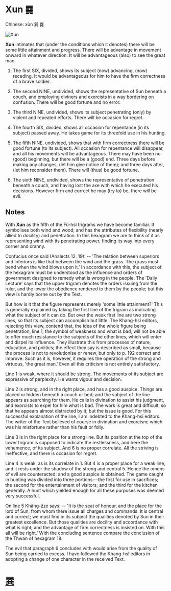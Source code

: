# Xun ䷸

Chinese: xùn 巽 ䷸

![Xun](https://88o.io/wp-content/uploads/2018/09/57-e5b7bdxun.jpg)

**Xun** intimates that (under the conditions which it denotes) there will be some little attainment and progress.
There will be advantage in movement onward in whatever direction. It will be advantageous (also) to see the great man.

1. The first SIX, divided, shows its subject (now) advancing, (now) receding. It would be advantageous for him to have the firm correctness of a brave soldier.

2. The second NINE, undivided, shows the representative of Sun beneath a couch, and employing diviners and exorcists in a way bordering on confusion. There will be good fortune and no error.

3. The third NINE, undivided, shows its subject penetrating (only) by violent and repeated efforts. There will be occasion for regret.

4. The fourth SIX, divided, shows all occasion for repentance (in its subject) passed away. He takes game for its threefold use in his hunting.

5. The fifth NINE, undivided, shows that with firm correctness there will be good fortune (to its subject). All occasion for repentance will disappear, and all his movements will be advantageous. There may have been no (good) beginning, but there will be a (good) end. Three days before making any changes, (let him give notice of them); and three days after, (let him reconsider them). There will (thus) be good fortune.

6. The sixth NINE, undivided, shows the representative of penetration beneath a couch, and having lost the axe with which he executed his decisions. However firm and correct he may (try to) be, there will be evil.

## Notes

With **Xun** as the fifth of the Fû-hsî trigrams we have become familiar. It symbolises both wind and wood; and has the attributes of flexibility (nearly allied to docility) and penetration. In this hexagram we are to think of it as representing wind with its penetrating power, finding its way into every corner and cranny.

Confucius once said (Analects 12. 19): -- 'The relation between superiors and inferiors is like that between the wind and the grass.
The grass must bend when the wind blows upon it.' In accordance with this, the subject of the hexagram must be understood as the influence and orders of government designed to remedy what is wrong in the people. The 'Daily Lecture' says that the upper trigram denotes the orders issuing from the ruler, and the lower the obedience rendered to them by the people; but this view is hardly borne out by the Text.

But how is it that the figure represents merely 'some little attainment?' This is generally explained by taking the first line of the trigram as indicating what the subject of it can do. But over the weak first line are two strong lines, so that its subject can accomplish but little. The Khang-hsî editors, rejecting this view, contend that, the idea of the whole figure being penetration, line 1, the symbol of weakness and what is bad, will not be able to offer much resistance to the subjects of the other lines, which will enter and dispel its influence. They illustrate this from processes of nature, education, and politics; the effect they say is described as small, because the process is not to revolutionise or renew, but only to p. 192 correct and improve. Such as it is, however, it requires the operation of the strong and virtuous, 'the great man.' Even all this criticism is not entirely satisfactory.

Line 1 is weak, where it should be strong. The movements of its subject are expressive of perplexity. He wants vigour and decision.

Line 2 is strong, and in the right place, and has a good auspice. Things are placed or hidden beneath a couch or bed; and the subject of the line appears as searching for them. He calls in divination to assist his judgment, and exorcists to expel for him what is bad. The work is great and difficult, so that he appears almost distracted by it; but the issue is good. For this successful explanation of the line, I am indebted to the Khang-hsî editors. The writer of the Text believed of course in divination and exorcism; which was his misfortune rather than his fault or folly.

Line 3 is in the right place for a strong line. But its position at the top of the lower trigram is supposed to indicate the restlessness, and here the vehemence, of its subject. And 6 is no proper correlate. All the striving is ineffective, and there is occasion for regret.

Line 4 is weak, as is its correlate in 1. But 4 is a proper place for a weak line, and it rests under the shadow of the strong and central 5. Hence the omens of evil are counteracted; and a good auspice is obtained. The game caught in hunting was divided into three portions:--the first for use in sacrifices; the second for the entertainment of visitors; and the third for the kitchen generally. A hunt which yielded enough for all these purposes was deemed very successful.

On line 5 Khăng-žze says: -- 'It is the seat of honour, and the place for the lord of Sun, from whom there issue all charges and commands. It is central and correct; we must find in its subject the qualities denoted by Sun in their greatest excellence. But those qualities are docility and accordance with what is right; and the advantage of firm correctness is insisted on. With this all will be right.' With the concluding sentence compare the conclusion of the Thwan of hexagram 18.

The evil that paragraph 6 concludes with would arise from the quality of Sun being carried to excess. I have followed the Khang-hsî editors in adopting a change of one character in the received Text.

# [巽](./e5b7bdxun_cn.md)
